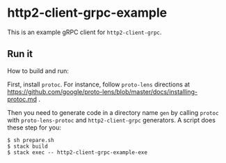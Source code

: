 # http2-client-grpc-example

This is an example gRPC client for `http2-client-grpc`.

## Run it

How to build and run:

First, install `protoc`. For instance, follow `proto-lens` directions at
https://github.com/google/proto-lens/blob/master/docs/installing-protoc.md .

Then you need to generate code in a directory name `gen` by calling `protoc`
with `proto-lens-protoc` and `http2-client-grpc` generators. A script does these step for you:

```
$ sh prepare.sh
$ stack build
$ stack exec -- http2-client-grpc-example-exe
```
